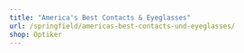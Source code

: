 ```yaml
---
title: "America's Best Contacts & Eyeglasses"
url: /springfield/americas-best-contacts-und-eyeglasses/
shop: Optiker
---
```


